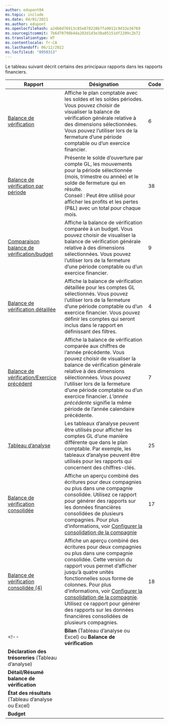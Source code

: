 ```yaml
---
author: edupont04
ms.topic: include
ms.date: 04/01/2021
ms.author: edupont
ms.openlocfilehash: a24b8d76913c85e878228b7fa9012c9d32e36769
ms.sourcegitcommit: 7b6d70798b4da283d1d3e38a05151df2209c2b72
ms.translationtype: HT
ms.contentlocale: fr-CA
ms.lasthandoff: 06/12/2022
ms.locfileid: "8950313"
---
```

Le tableau suivant décrit certains des principaux rapports dans les rapports financiers.

| Rapport | Désignation | Code | 
|--|--|--|
| [Balance de vérification](https://businesscentral.dynamics.com?report=6) | Affiche le plan comptable avec les soldes et les soldes périodes. Vous pouvez choisir de visualiser la balance de vérification générale relative à des dimensions sélectionnées. Vous pouvez l’utiliser lors de la fermeture d’une période comptable ou d’un exercice financier. | 6 |
| [Balance de vérification par période](https://businesscentral.dynamics.com?report=38) | Présente le solde d’ouverture par compte GL, les mouvements pour la période sélectionnée (mois, trimestre ou année) et le solde de fermeture qui en résulte. <br>Conseil : Peut être utilisé pour afficher les profits et les pertes (P&L) avec un total pour chaque mois.| 38 |
| [Comparaison balance de vérification/budget](https://businesscentral.dynamics.com?report=9) | Affiche la balance de vérification comparée à un budget. Vous pouvez choisir de visualiser la balance de vérification générale relative à des dimensions sélectionnées. Vous pouvez l’utiliser lors de la fermeture d’une période comptable ou d’un exercice financier. | 9 |
| [Balance de vérification détaillée](https://businesscentral.dynamics.com?report=4) | Affiche la balance de vérification détaillée pour les comptes GL sélectionnés. Vous pouvez l’utiliser lors de la fermeture d’une période comptable ou d’un exercice financier. Vous pouvez définir les comptes qui seront inclus dans le rapport en définissant des filtres. | 4 |
| [Balance de vérification/Exercice précédent](https://businesscentral.dynamics.com?report=7) | Affiche la balance de vérification comparée aux chiffres de l’année précédente. Vous pouvez choisir de visualiser la balance de vérification générale relative à des dimensions sélectionnées. Vous pouvez l’utiliser lors de la fermeture d’une période comptable ou d’un exercice financier. *L’année précédente* signifie la même période de l’année calendaire précédente. | 7 | 
| [Tableau d’analyse](https://businesscentral.dynamics.com?report=25) | Les tableaux d’analyse peuvent être utilisés pour afficher les comptes GL d’une manière différente que dans le plan comptable. Par exemple, les tableaux d’analyse peuvent être utilisés pour les rapports qui concernent des chiffres-clés. | 25 |
|[Balance de vérification consolidée](https://businesscentral.dynamics.com?report=10007)|Affiche un aperçu combiné des écritures pour deux compagnies ou plus dans une compagnie consolidée. Utilisez ce rapport pour générer des rapports sur les données financières consolidées de plusieurs compagnies. Pour plus d’informations, voir [Configurer la consolidation de la compagnie](../finance-consolidated-company-reporting-setup.md)|17|
|[Balance de vérification consolidée (4)](https://businesscentral.dynamics.com?report=10008)|Affiche un aperçu combiné des écritures pour deux compagnies ou plus dans une compagnie consolidée. Cette version du rapport vous permet d’afficher jusqu’à quatre unités fonctionnelles sous forme de colonnes. Pour plus d’informations, voir [Configurer la consolidation de la compagnie](../finance-consolidated-company-reporting-setup.md). Utilisez ce rapport pour générer des rapports sur les données financières consolidées de plusieurs compagnies.|18|
<!-- | **Bilan** (Tableau d’analyse ou Excel) ou **Balance de vérification** |  |  |
| **Déclaration des trésoreries** (Tableau d’analyse) |  |  |
| **Détail/Résumé balance de vérification** |  |  |
| **État des résultats** (Tableau d’analyse ou Excel) |  |  |
| **Budget** |  |  | -->